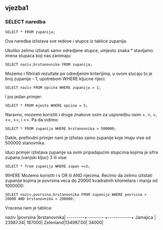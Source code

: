 ## vjezba1

### SELECT naredba
```
SELECT * FROM zupanija;
```
Ova naredba izlistava sve redove i stupce iz tablice zupanija.

Ukoliko zelimo izlistati samo odredjene stupce, umjesto znaka *
stavljamo imena stupaca koji nas zanimaju: 

```
SELECT naziv,brstanovnika FROM zupanija;
```

Mozemo i filtrirati rezultate po odredjenim kriterijima,
u ovom slucaju to je broj zupanije - 1, upotrebom WHERE
kljucne rijeci:
```
SELECT naziv FROM opcina WHERE zupanija = 1;
```
I jos jedan primjer:
```
SELECT * FROM mjesto WHERE opcina = 5;
```

Naravno, mozemo koristiti i druge znakove osim za usporedbu osim =.
<, >, <=, >=, i <>. Pa da vidimo:
```
SELECT * FROM zupanija WHERE brstanovnika > 500000;
```
Dakle, prethodni primjer nam je izlistao samo zupanije koje imaju
vise od 500000 stanovnika.

Iduci primjer izlistava zupanije sa svim pripadajucim stupcima kojima
je sifra zupana (vanjski kljuc) 3 ili vise:
```
SELECT * from zupanija WHERE zupan >=3;
```

WHERE Mozemo koristiti i s OR ili AND rijecima. Recimo da zelimo izlistati
zupanije kojima je povrsina veca do 20000 kvadratnih kilometara i manja od 1000000:
```
SELECT naziv,povrsina,brstanovnika FROM zupanija WHERE povrsina > 20000 AND brstanovnika < 200000;
```
Vracena nam je tablica:

naziv    |povrsina |brstanovnika|
---------+---------+------------+
Jamajica | 23987.34|      187000|
Zelenland|134987.00|       34000|
